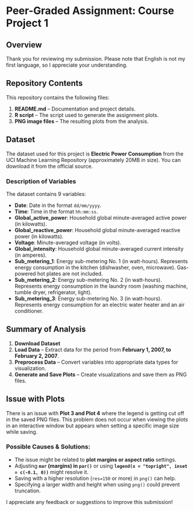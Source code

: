 # Peer-Graded Assignment: Course Project 1

## Overview
Thank you for reviewing my submission. Please note that English is not my first language, so I appreciate your understanding.

## Repository Contents
This repository contains the following files:

1. **README.md** – Documentation and project details.
2. **R script** – The script used to generate the assignment plots.
3. **PNG image files** – The resulting plots from the analysis.

## Dataset
The dataset used for this project is **Electric Power Consumption** from the UCI Machine Learning Repository (approximately 20MB in size). You can download it from the official source.

### Description of Variables
The dataset contains 9 variables:

- **Date**: Date in the format `dd/mm/yyyy`.
- **Time**: Time in the format `hh:mm:ss`.
- **Global_active_power**: Household global minute-averaged active power (in kilowatts).
- **Global_reactive_power**: Household global minute-averaged reactive power (in kilowatts).
- **Voltage**: Minute-averaged voltage (in volts).
- **Global_intensity**: Household global minute-averaged current intensity (in amperes).
- **Sub_metering_1**: Energy sub-metering No. 1 (in watt-hours). Represents energy consumption in the kitchen (dishwasher, oven, microwave). Gas-powered hot plates are not included.
- **Sub_metering_2**: Energy sub-metering No. 2 (in watt-hours). Represents energy consumption in the laundry room (washing machine, tumble dryer, refrigerator, light).
- **Sub_metering_3**: Energy sub-metering No. 3 (in watt-hours). Represents energy consumption for an electric water heater and an air conditioner.

## Summary of Analysis
1. **Download Dataset**
2. **Load Data** – Extract data for the period from **February 1, 2007, to February 2, 2007**.
3. **Preprocess Data** – Convert variables into appropriate data types for visualization.
4. **Generate and Save Plots** – Create visualizations and save them as PNG files.

## Issue with Plots
There is an issue with **Plot 3 and Plot 4** where the legend is getting cut off in the saved PNG files. This problem does not occur when viewing the plots in an interactive window but appears when setting a specific image size while saving.

### Possible Causes & Solutions:
- The issue might be related to **plot margins or aspect ratio** settings.
- Adjusting **`mar` (margins) in `par()`** or using **`legend(x = "topright", inset = c(-0.1, 0))`** might resolve it.
- Saving with a higher resolution (`res=150` or more) in `png()` can help.
- Specifying a larger width and height when using `png()` could prevent truncation.

I appreciate any feedback or suggestions to improve this submission!

